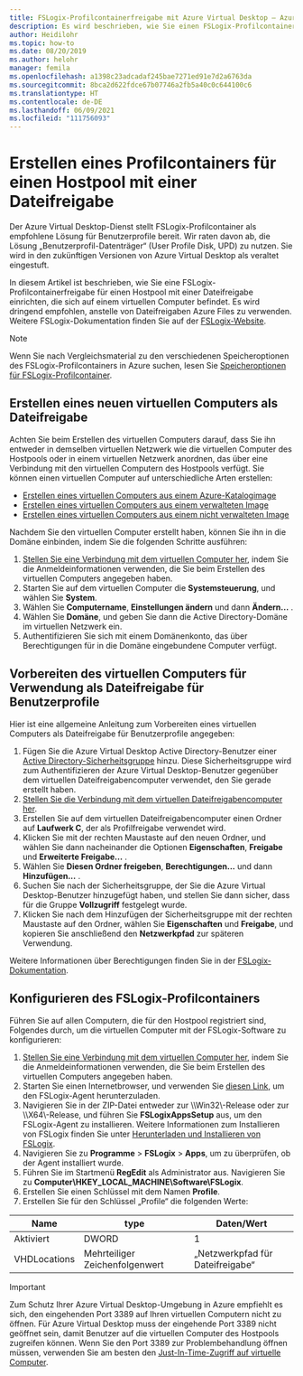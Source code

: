 ```yaml
---
title: FSLogix-Profilcontainerfreigabe mit Azure Virtual Desktop – Azure
description: Es wird beschrieben, wie Sie einen FSLogix-Profilcontainer für einen Azure Virtual Desktop-Hostpool mit einer Dateifreigabe einrichten, die sich auf einem virtuellen Computer befindet.
author: Heidilohr
ms.topic: how-to
ms.date: 08/20/2019
ms.author: helohr
manager: femila
ms.openlocfilehash: a1398c23adcadaf245bae7271ed91e7d2a6763da
ms.sourcegitcommit: 8bca2d622fdce67b07746a2fb5a40c0c644100c6
ms.translationtype: HT
ms.contentlocale: de-DE
ms.lasthandoff: 06/09/2021
ms.locfileid: "111756093"
---
```

# <a name="create-a-profile-container-for-a-host-pool-using-a-file-share"></a>Erstellen eines Profilcontainers für einen Hostpool mit einer Dateifreigabe

Der Azure Virtual Desktop-Dienst stellt FSLogix-Profilcontainer als empfohlene Lösung für Benutzerprofile bereit. Wir raten davon ab, die Lösung „Benutzerprofil-Datenträger“ (User Profile Disk, UPD) zu nutzen. Sie wird in den zukünftigen Versionen von Azure Virtual Desktop als veraltet eingestuft.

In diesem Artikel ist beschrieben, wie Sie eine FSLogix-Profilcontainerfreigabe für einen Hostpool mit einer Dateifreigabe einrichten, die sich auf einem virtuellen Computer befindet. Es wird dringend empfohlen, anstelle von Dateifreigaben Azure Files zu verwenden. Weitere FSLogix-Dokumentation finden Sie auf der [FSLogix-Website](https://docs.fslogix.com/).

>[!NOTE]
>Wenn Sie nach Vergleichsmaterial zu den verschiedenen Speicheroptionen des FSLogix-Profilcontainers in Azure suchen, lesen Sie [Speicheroptionen für FSLogix-Profilcontainer](store-fslogix-profile.md).

## <a name="create-a-new-virtual-machine-that-will-act-as-a-file-share"></a>Erstellen eines neuen virtuellen Computers als Dateifreigabe

Achten Sie beim Erstellen des virtuellen Computers darauf, dass Sie ihn entweder in demselben virtuellen Netzwerk wie die virtuellen Computer des Hostpools oder in einem virtuellen Netzwerk anordnen, das über eine Verbindung mit den virtuellen Computern des Hostpools verfügt. Sie können einen virtuellen Computer auf unterschiedliche Arten erstellen:

- [Erstellen eines virtuellen Computers aus einem Azure-Katalogimage](../virtual-machines/windows/quick-create-portal.md#create-virtual-machine)
- [Erstellen eines virtuellen Computers aus einem verwalteten Image](../virtual-machines/windows/create-vm-generalized-managed.md)
- [Erstellen eines virtuellen Computers aus einem nicht verwalteten Image](https://github.com/Azure/azure-quickstart-templates/tree/master/quickstarts/microsoft.compute/vm-from-user-image)

Nachdem Sie den virtuellen Computer erstellt haben, können Sie ihn in die Domäne einbinden, indem Sie die folgenden Schritte ausführen:

1. [Stellen Sie eine Verbindung mit dem virtuellen Computer her](../virtual-machines/windows/quick-create-portal.md#connect-to-virtual-machine), indem Sie die Anmeldeinformationen verwenden, die Sie beim Erstellen des virtuellen Computers angegeben haben.
2. Starten Sie auf dem virtuellen Computer die **Systemsteuerung**, und wählen Sie **System**.
3. Wählen Sie **Computername**, **Einstellungen ändern** und dann **Ändern...** .
4. Wählen Sie **Domäne**, und geben Sie dann die Active Directory-Domäne im virtuellen Netzwerk ein.
5. Authentifizieren Sie sich mit einem Domänenkonto, das über Berechtigungen für in die Domäne eingebundene Computer verfügt.

## <a name="prepare-the-virtual-machine-to-act-as-a-file-share-for-user-profiles"></a>Vorbereiten des virtuellen Computers für Verwendung als Dateifreigabe für Benutzerprofile

Hier ist eine allgemeine Anleitung zum Vorbereiten eines virtuellen Computers als Dateifreigabe für Benutzerprofile angegeben:

1. Fügen Sie die Azure Virtual Desktop Active Directory-Benutzer einer [Active Directory-Sicherheitsgruppe](/windows/security/identity-protection/access-control/active-directory-security-groups/) hinzu. Diese Sicherheitsgruppe wird zum Authentifizieren der Azure Virtual Desktop-Benutzer gegenüber dem virtuellen Dateifreigabencomputer verwendet, den Sie gerade erstellt haben.
2. [Stellen Sie die Verbindung mit dem virtuellen Dateifreigabencomputer her](../virtual-machines/windows/quick-create-portal.md#connect-to-virtual-machine).
3. Erstellen Sie auf dem virtuellen Dateifreigabencomputer einen Ordner auf **Laufwerk C**, der als Profilfreigabe verwendet wird.
4. Klicken Sie mit der rechten Maustaste auf den neuen Ordner, und wählen Sie dann nacheinander die Optionen **Eigenschaften**, **Freigabe** und **Erweiterte Freigabe...** .
5. Wählen Sie **Diesen Ordner freigeben**, **Berechtigungen...** und dann **Hinzufügen...** .
6. Suchen Sie nach der Sicherheitsgruppe, der Sie die Azure Virtual Desktop-Benutzer hinzugefügt haben, und stellen Sie dann sicher, dass für die Gruppe **Vollzugriff** festgelegt wurde.
7. Klicken Sie nach dem Hinzufügen der Sicherheitsgruppe mit der rechten Maustaste auf den Ordner, wählen Sie **Eigenschaften** und **Freigabe**, und kopieren Sie anschließend den **Netzwerkpfad** zur späteren Verwendung.

Weitere Informationen über Berechtigungen finden Sie in der [FSLogix-Dokumentation](/fslogix/fslogix-storage-config-ht/).

## <a name="configure-the-fslogix-profile-container"></a>Konfigurieren des FSLogix-Profilcontainers

Führen Sie auf allen Computern, die für den Hostpool registriert sind, Folgendes durch, um die virtuellen Computer mit der FSLogix-Software zu konfigurieren:

1. [Stellen Sie eine Verbindung mit dem virtuellen Computer her](../virtual-machines/windows/quick-create-portal.md#connect-to-virtual-machine), indem Sie die Anmeldeinformationen verwenden, die Sie beim Erstellen des virtuellen Computers angegeben haben.
2. Starten Sie einen Internetbrowser, und verwenden Sie [diesen Link](https://go.microsoft.com/fwlink/?linkid=2084562), um den FSLogix-Agent herunterzuladen.
3. Navigieren Sie in der ZIP-Datei entweder zur \\\\Win32\\-Release oder zur \\\\X64\\-Release, und führen Sie **FSLogixAppsSetup** aus, um den FSLogix-Agent zu installieren.  Weitere Informationen zum Installieren von FSLogix finden Sie unter [Herunterladen und Installieren von FSLogix](/fslogix/install-ht/).
4. Navigieren Sie zu **Programme** > **FSLogix** > **Apps**, um zu überprüfen, ob der Agent installiert wurde.
5. Führen Sie im Startmenü **RegEdit** als Administrator aus. Navigieren Sie zu **Computer\\HKEY_LOCAL_MACHINE\\Software\\FSLogix**.
6. Erstellen Sie einen Schlüssel mit dem Namen **Profile**.
7. Erstellen Sie für den Schlüssel „Profile“ die folgenden Werte:

| Name                | type               | Daten/Wert                        |
|---------------------|--------------------|-----------------------------------|
| Aktiviert             | DWORD              | 1                                 |
| VHDLocations        | Mehrteiliger Zeichenfolgenwert | „Netzwerkpfad für Dateifreigabe“     |

>[!IMPORTANT]
>Zum Schutz Ihrer Azure Virtual Desktop-Umgebung in Azure empfiehlt es sich, den eingehenden Port 3389 auf Ihren virtuellen Computern nicht zu öffnen. Für Azure Virtual Desktop muss der eingehende Port 3389 nicht geöffnet sein, damit Benutzer auf die virtuellen Computer des Hostpools zugreifen können. Wenn Sie den Port 3389 zur Problembehandlung öffnen müssen, verwenden Sie am besten den [Just-In-Time-Zugriff auf virtuelle Computer](../security-center/security-center-just-in-time.md).

